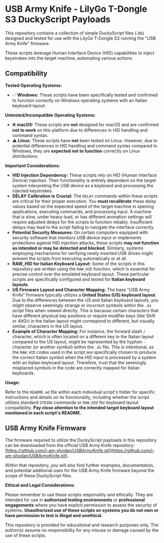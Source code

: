 # USB Army Knife - LilyGo T-Dongle S3 DuckyScript Payloads

This repository contains a collection of simple DuckyScript files (.ds) designed and tested for use with the LilyGo T-Dongle S3 running the "USB Army Knife" firmware.

These scripts leverage Human Interface Device (HID) capabilities to inject keystrokes into the target machine, automating various actions.

## Compatibility

**Tested Operating Systems:**

* ✅ **Windows:** These scripts have been specifically tested and confirmed to function correctly on Windows operating systems with an Italian keyboard layout.

**Untested/Incompatible Operating Systems:**

* ❌ **macOS:** These scripts are **not** designed for macOS and are confirmed **not to work** on this platform due to differences in HID handling and command syntax.
* ⚠️ **Linux:** These scripts have **not** been tested on Linux. However, due to potential differences in HID handling and command syntax compared to Windows, they are **expected not to function** correctly on Linux distributions.

**Important Considerations:**

* **HID Injection Dependency:** These scripts rely on HID (Human Interface Device) injection. Their functionality is entirely dependent on the target system interpreting the USB device as a keyboard and processing the injected keystrokes.
* **DELAY Calibration is Crucial:** The `DELAY` commands within these scripts are critical for their proper execution. You **must recalibrate** these delay values based on the expected speed of the target machine in opening applications, executing commands, and processing input. A machine that is slow, under heavy load, or has different animation settings will require adjusted delays for the scripts to function reliably. Insufficient delays may lead to the script failing to navigate the interface correctly.
* **Potential Security Measures:** On certain computers equipped with security software that monitors USB device input or implements protections against HID injection attacks, these scripts **may not function as intended or may be detected and blocked**. Similarly, systems employing mechanisms for verifying newly inserted USB drives might prevent the scripts from executing automatically or at all.
* **RAW_HID for Italian Keyboard Layout:** Some of the scripts in this repository are written using the `RAW_HID` function, which is essential for precise control over the emulated keyboard layout. These particular scripts are specifically configured and tested for **Italian keyboard layouts**.
* **US Firmware Layout and Character Mapping:** The base "USB Army Knife" firmware typically utilizes a **United States (US) keyboard layout**. Due to the differences between the US and Italian keyboard layouts, you might observe seemingly strange or incorrect symbols within the `.ds` script files when viewed directly. This is because certain characters that have different physical key positions or require modifier keys (like Shift or AltGr) in the Italian layout might correspond to different, but visually similar, characters in the US layout.
* **Example of Character Mapping:** For instance, the forward slash `/` character, which is often located on a different key in the Italian layout compared to the US layout, might be represented by the hyphen `-` character (or another symbol) within the `.ds` file. This is intentional, as the `RAW_HID` codes used in the script are specifically chosen to produce the correct Italian symbol when the HID input is processed by a system with an Italian keyboard layout. Therefore, trust that the seemingly misplaced symbols in the code are correctly mapped for Italian keyboards.

**Usage:**

Refer to the `README.md` file within each individual script's folder for specific instructions and details on its functionality, including whether the script utilizes standard `STRING` commands or `RAW_HID` for keyboard layout compatibility. **Pay close attention to the intended target keyboard layout mentioned in each script's README.**

## USB Army Knife Firmware

The firmware required to utilize the DuckyScript payloads in this repository can be downloaded from the official USB Army Knife repository: [https://github.com/i-am-shodan/USBArmyKnife.git](https://github.com/i-am-shodan/USBArmyKnife.git).

Within that repository, you will also find further examples, documentation, and potential additional uses for the USB Army Knife firmware beyond the scope of these DuckyScript files.

**Ethical and Legal Considerations:**

Please remember to use these scripts responsibly and ethically. They are intended for use in **authorized testing environments** or **professional engagements** where you have explicit permission to assess the security of systems. **Unauthorized use of these scripts on systems you do not own or have permission to test is illegal and unethical.**

This repository is provided for educational and research purposes only. The author(s) assume no responsibility for any misuse or damage caused by the use of these scripts.

